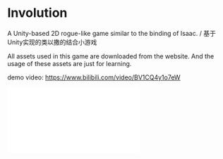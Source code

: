 # Involution
A Unity-based 2D rogue-like game similar to the binding of Isaac. / 基于Unity实现的类以撒的结合小游戏

All assets used in this game are downloaded from the website. And the usage of these assets are just for learning.

demo video:
https://www.bilibili.com/video/BV1CQ4y1o7eW

<iframe src="//player.bilibili.com/player.html?aid=715641418&bvid=BV1CQ4y1o7eW&cid=342858729&page=1" scrolling="no" border="0" frameborder="no" framespacing="0" allowfullscreen="true"> </iframe>
